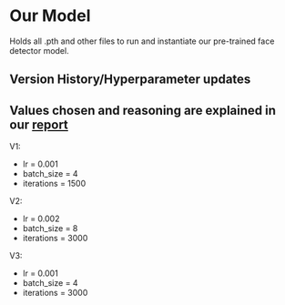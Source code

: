 # Our Model
Holds all .pth and other files to run and instantiate our pre-trained face detector model.


## Version History/Hyperparameter updates
## Values chosen and reasoning are explained in our [report](https://docs.google.com/document/d/1jopVcW5oSQAM1AiB77bWeUELJqZ4IWX0DPezHU_gHWk/edit?tab=t.0#heading=h.w6zcozas85jc)
V1: 
- lr = 0.001
- batch_size = 4
- iterations = 1500

V2: 
- lr = 0.002
- batch_size = 8
- iterations = 3000

V3: 
- lr = 0.001
- batch_size = 4
- iterations = 3000
